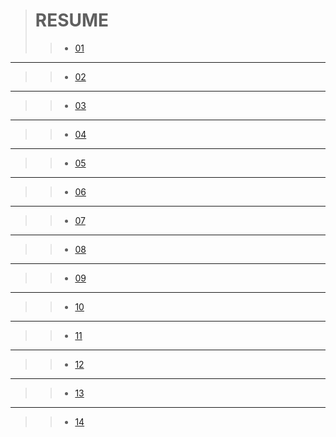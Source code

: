 > # RESUME
>> - [01](/course/01/main.go)
---
>> - [02](/course/02/main.go)
---
>> - [03](/course/03/main.go)
---
>> - [04](/course/04/main.go)
---
>> - [05](/course/05/main.go)
---
>> - [06](/course/06/main.go)
---
>> - [07](/course/07/main.go)
---
>> - [08](/course/08/main.go)
---
>> - [09](/course/09/main.go)
---
>> - [10](/course/10/main.go)
---
>> - [11](/course/11/main.go)
---
>> - [12](/course/12/main.go)
---
>> - [13](/course/13/main.go)
---
>> - [14](/course/14/main.go)